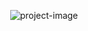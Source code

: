 <p align="center"><img src="https://i.postimg.cc/5yKsjyWS/Whats-App-Image-2024-01-19-at-21-58-09-b8315bd5.jpg" alt="project-image"></p>
